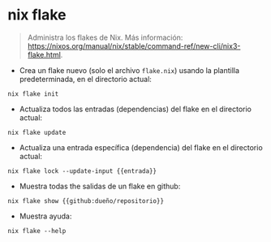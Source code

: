 # nix flake

> Administra los flakes de Nix.
> Más información: <https://nixos.org/manual/nix/stable/command-ref/new-cli/nix3-flake.html>.

- Crea un flake nuevo (solo el archivo `flake.nix`) usando la plantilla predeterminada, en el directorio actual:

`nix flake init`

- Actualiza todos las entradas (dependencias) del flake en el directorio actual:

`nix flake update`

- Actualiza una entrada específica (dependencia) del flake en el directorio actual:

`nix flake lock --update-input {{entrada}}`

- Muestra todas the salidas de un flake en github:

`nix flake show {{github:dueño/repositorio}}`

- Muestra ayuda:

`nix flake --help`
